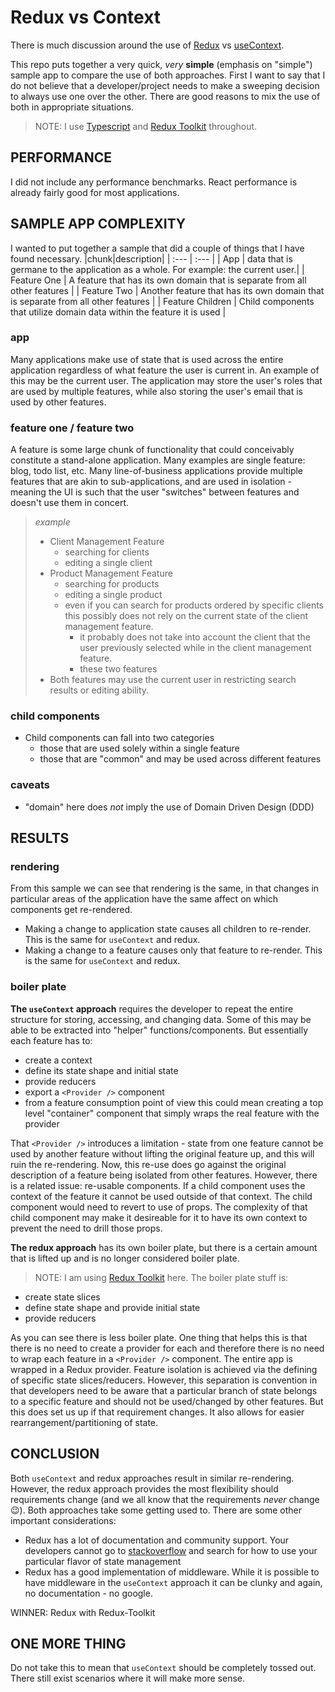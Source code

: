 # Redux vs Context

There is much discussion around the use of [Redux](https://react-redux.js.org/) vs [useContext](https://reactjs.org/docs/hooks-reference.html#usecontext).

This repo puts together a very quick, _very_ **simple** (emphasis on "simple") sample app to compare the use of both approaches. First I want to say that I do not believe that a developer/project needs to make a sweeping decision to always use one over the other. There are good reasons to mix the use of both in appropriate situations.

> NOTE: I use [Typescript](https://www.typescriptlang.org/) and [Redux Toolkit](https://redux-toolkit.js.org/) throughout.

## PERFORMANCE

I did not include any performance benchmarks. React performance is already fairly good for most applications.

## SAMPLE APP COMPLEXITY

I wanted to put together a sample that did a couple of things that I have found necessary.
|chunk|description|
| :--- | :--- |
| App | data that is germane to the application as a whole. For example: the current user.|
| Feature One | A feature that has its own domain that is separate from all other features |
| Feature Two | Another feature that has its own domain that is separate from all other features |
| Feature Children | Child components that utilize domain data within the feature it is used |

### app

Many applications make use of state that is used across the entire application regardless of what feature the user is current in. An example of this may be the current user. The application may store the user's roles that are used by multiple features, while also storing the user's email that is used by other features.

### feature one / feature two

A feature is some large chunk of functionality that could conceivably constitute a stand-alone application. Many examples are single feature: blog, todo list, etc. Many line-of-business applications provide multiple features that are akin to sub-applications, and are used in isolation - meaning the UI is such that the user "switches" between features and doesn't use them in concert.

> _example_
>
> - Client Management Feature
>   - searching for clients
>   - editing a single client
> - Product Management Feature
>   - searching for products
>   - editing a single product
>   - even if you can search for products ordered by specific clients this possibly does not rely on the current state of the client management feature.
>     - it probably does not take into account the client that the user previously selected while in the client management feature.
>     - these two features
> - Both features may use the current user in restricting search results or editing ability.

### child components

- Child components can fall into two categories
  - those that are used solely within a single feature
  - those that are "common" and may be used across different features

### caveats

- "domain" here does _not_ imply the use of Domain Driven Design (DDD)

## RESULTS

### rendering

From this sample we can see that rendering is the same, in that changes in particular areas of the application have the same affect on which components get re-rendered.

- Making a change to application state causes all children to re-render. This is the same for `useContext` and redux.
- Making a change to a feature causes only that feature to re-render. This is the same for `useContext` and redux.

### boiler plate

**The `useContext` approach** requires the developer to repeat the entire structure for storing, accessing, and changing data. Some of this may be able to be extracted into "helper" functions/components. But essentially each feature has to:

- create a context
- define its state shape and initial state
- provide reducers
- export a `<Provider />` component
- from a feature consumption point of view this could mean creating a top level "container" component that simply wraps the real feature with the provider

That `<Provider />` introduces a limitation - state from one feature cannot be used by another feature without lifting the original feature up, and this will ruin the re-rendering. Now, this re-use does go against the original description of a feature being isolated from other features. However, there is a related issue: re-usable components. If a child component uses the context of the feature it cannot be used outside of that context. The child component would need to revert to use of props. The complexity of that child component may make it desireable for it to have its own context to prevent the need to drill those props.

**The redux approach** has its own boiler plate, but there is a certain amount that is lifted up and is no longer considered boiler plate.

> NOTE: I am using [Redux Toolkit](https://redux-toolkit.js.org/) here.
> The boiler plate stuff is:

- create state slices
- define state shape and provide initial state
- provide reducers

As you can see there is less boiler plate. One thing that helps this is that there is no need to create a provider for each and therefore there is no need to wrap each feature in a `<Provider />` component. The entire app is wrapped in a Redux provider.
Feature isolation is achieved via the defining of specific state slices/reducers. However, this separation is convention in that developers need to be aware that a particular branch of state belongs to a specific feature and should not be used/changed by other features. But this does set us up if that requirement changes. It also allows for easier rearrangement/partitioning of state.

## CONCLUSION

Both `useContext` and redux approaches result in similar re-rendering. However, the redux approach provides the most flexibility should requirements change (and we all know that the requirements _never_ change :wink:). Both approaches take some getting used to. There are some other important considerations:

- Redux has a lot of documentation and community support. Your developers cannot go to [stackoverflow](https://stackoverflow.com) and search for how to use your particular flavor of state management
- Redux has a good implementation of middleware. While it is possible to have middleware in the `useContext` approach it can be clunky and again, no documentation - no google.

WINNER: Redux with Redux-Toolkit

## ONE MORE THING

Do not take this to mean that `useContext` should be completely tossed out. There still exist scenarios where it will make more sense.
